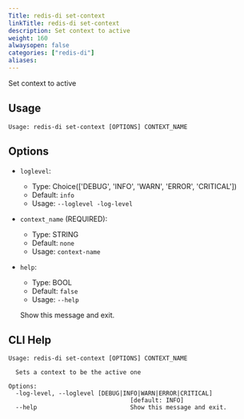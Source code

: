```yaml
---
Title: redis-di set-context
linkTitle: redis-di set-context
description: Set context to active
weight: 160
alwaysopen: false
categories: ["redis-di"]
aliases: 
---
```


Set context to active

## Usage

```
Usage: redis-di set-context [OPTIONS] CONTEXT_NAME
```

## Options
* `loglevel`: 
  * Type: Choice(['DEBUG', 'INFO', 'WARN', 'ERROR', 'CRITICAL']) 
  * Default: `info`
  * Usage: `--loglevel
-log-level`

  


* `context_name` (REQUIRED): 
  * Type: STRING 
  * Default: `none`
  * Usage: `context-name`

  


* `help`: 
  * Type: BOOL 
  * Default: `false`
  * Usage: `--help`

  Show this message and exit.



## CLI Help

```
Usage: redis-di set-context [OPTIONS] CONTEXT_NAME

  Sets a context to be the active one

Options:
  -log-level, --loglevel [DEBUG|INFO|WARN|ERROR|CRITICAL]
                                  [default: INFO]
  --help                          Show this message and exit.
```

